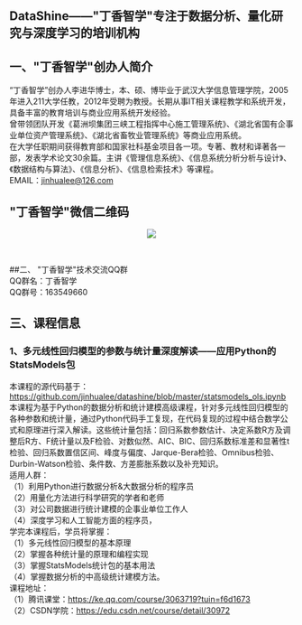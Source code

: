 ## DataShine——"丁香智学"专注于数据分析、量化研究与深度学习的培训机构<br>
## 一、"丁香智学"创办人简介<br>
“丁香智学”创办人李进华博士，本、硕、博毕业于武汉大学信息管理学院，2005年进入211大学任教，2012年受聘为教授。长期从事IT相关课程教学和系统开发，具备丰富的教育培训与商业应用系统开发经验。<br>
曾带领团队开发《葛洲坝集团三峡工程指挥中心施工管理系统》、《湖北省国有企事业单位资产管理系统》、《湖北省畜牧业管理系统》等商业应用系统。<br>
在大学任职期间获得教育部和国家社科基金项目各一项。专著、教材和译著各一部，发表学术论文30余篇。主讲《管理信息系统》、《信息系统分析分析与设计》、《数据结构与算法》、《信息分析》、《信息检索技术》等课程。<br>
EMAIL：jinhualee@126.com <br>
## "丁香智学"微信二维码<br>
<p align='center'>
 <img src='https://github.com/jinhualee/datashine/blob/master/Datashine.jpg' />
</p><br>

##二、 "丁香智学"技术交流QQ群<br>
QQ群名：丁香智学 <br>
QQ群号：163549660<br>

## 三、课程信息<br>
### 1、多元线性回归模型的参数与统计量深度解读——应用Python的StatsModels包<br>
本课程的源代码基于：https://github.com/jinhualee/datashine/blob/master/statsmodels_ols.ipynb <br>
本课程为基于Python的数据分析和统计建模高级课程，针对多元线性回归模型的各种参数和统计量，通过Python代码手工复现，在代码复现的过程中结合数学公式和原理进行深入解读。这些统计量包括：回归系数参数估计、决定系数R方及调整后R方、F统计量以及F检验、对数似然、AIC、BIC、回归系数标准差和显著性t检验、回归系数置信区间、峰度与偏度、Jarque-Bera检验、Omnibus检验、Durbin-Watson检验、条件数、方差膨胀系数以及补充知识。<br>
    适用人群：<br>
（1）利用Python进行数据分析&大数据分析的程序员<br>
（2）用量化方法进行科学研究的学者和老师<br>
（3）对公司数据进行统计建模的企事业单位工作人<br>
（4）深度学习和人工智能方面的程序员，<br>
学完本课程后，学员将掌握：<br>
（1）多元线性回归模型的基本原理<br>
（2）掌握各种统计量的原理和编程实现<br>
（3）掌握StatsModels统计包的基本用法<br>
（4）掌握数据分析的中高级统计建模方法。<br>
课程地址：<br>
（1）腾讯课堂：https://ke.qq.com/course/3063719?tuin=f6d1673 <br>
（2）CSDN学院：https://edu.csdn.net/course/detail/30972 <br>
